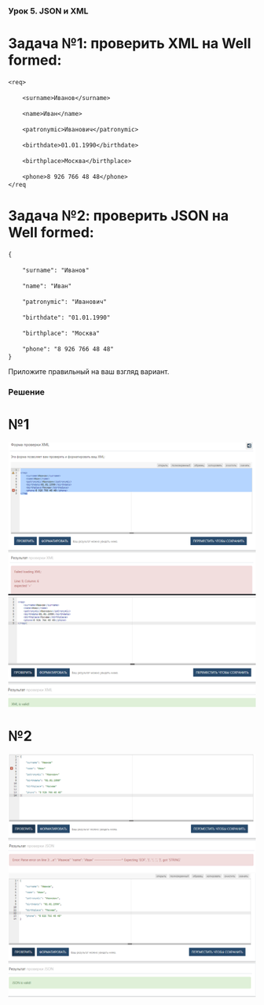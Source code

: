 ### Урок 5. JSON и XML
# Задача №1: проверить XML на Well formed:

```
<req>

    <surname>Иванов</surname>

    <name>Иван</name>

    <patronymic>Иванович</patronymic>

    <birthdate>01.01.1990</birthdate>

    <birthplace>Москва</birthplace>

    <phone>8 926 766 48 48</phone>
</req
```

# Задача №2: проверить JSON на Well formed:
```
{

    "surname": "Иванов"

    "name": "Иван"

    "patronymic": "Иванович"

    "birthdate": "01.01.1990"

    "birthplace": "Москва"

    "phone": "8 926 766 48 48"
}
```
Приложите правильный на ваш взгляд вариант.

### Решение

# №1

![1_1](1_1.png)
![1_2](1_2.png)

# №2

![2_1](2_1.png)
![2_2](2_2.png)
